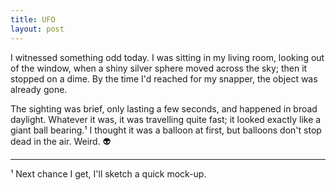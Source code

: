```yaml
---
title: UFO
layout: post
---
```


I witnessed something odd today. I was sitting in my living room, looking out of the window, when a shiny silver sphere moved across the sky; then it stopped on a dime. By the time I'd reached for my snapper, the object was already gone.

The sighting was brief, only lasting a few seconds, and happened in broad daylight. Whatever it was, it was travelling quite fast; it looked exactly like a giant ball bearing.¹ I thought it was a balloon at first, but balloons don't stop dead in the air. Weird.&nbsp;👽

---

¹ Next chance I get, I'll sketch a quick mock-up.
